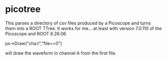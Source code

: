 # picotree

This parses a directory of csv files produced by a Picoscope and turns them into a ROOT TTree.  It works for me... at least with version 7.0.110 of the Picoscope and ROOT 6.26.06.

ps->Draw("cha:t","file==0")

will draw the waveform in channel A from the first file.

